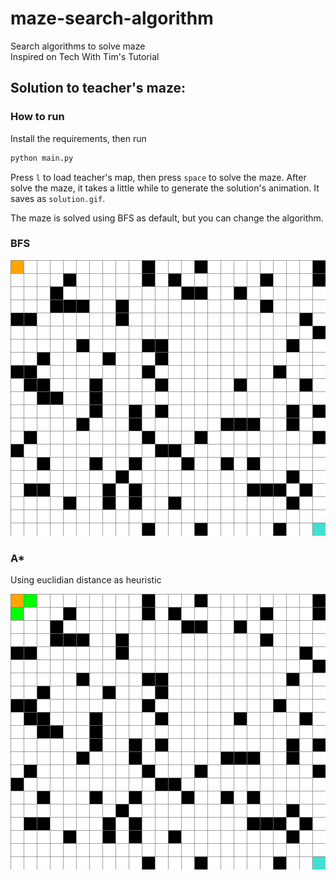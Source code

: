 # maze-search-algorithm
Search algorithms to solve maze  
Inspired on Tech With Tim's Tutorial

## Solution to teacher's maze:
### How to run
Install the requirements, then run
```bash
python main.py
```

Press `l` to load teacher's map, then press `space` to solve the maze.
After solve the maze, it takes a little while to generate the solution's animation.
It saves as `solution.gif`.

The maze is solved using BFS as default, but you can change the algorithm.

### BFS
![](./gif/solution.gif)

### A*

Using euclidian distance as heuristic

![](./gif/solution_astar.gif)